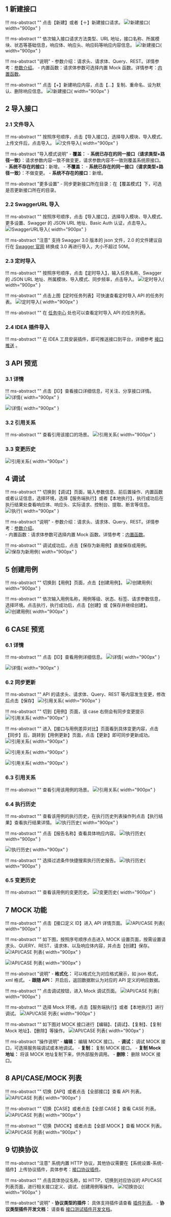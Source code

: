 

## 1 新建接口
!!! ms-abstract "" 
    点击【新建】或者【＋】新建接口请求。
![!新建接口](../../img/api_test/definition/新建请求1.png){ width="900px" }

!!! ms-abstract "" 
    依次输入接口请求方法类型、URL 地址，接口名称、所属模块、状态等基础信息，响应体、响应头、响应码等响应内容信息。
![!新建接口](../../img/api_test/definition/新建请求2.png){ width="900px" }

!!! ms-abstract "说明" 
    - 参数介绍：请求头、请求体、Query、REST。详情参考：[参数介绍](../api_test/request_params.md)。
	- 内置函数：请求体参数可选择内置 Mock 函数。详情参考：[内置函数](../api_test/functions.md)。

!!! ms-abstract "" 
    点击【+】新建响应内容，点击【...】复制、重命名、设为默认、删除响应信息。
![!新建接口](../../img/api_test/definition/新建请求3.png){ width="900px" }


## 2 导入接口
### 2.1 文件导入
!!! ms-abstract "" 
    按照序号顺序，点击【导入接口】，选择导入模块、导入模式、上传文件后，点击导入。
![!文件导入](../../img/api_test/definition/文件导入.png){ width="900px" }	

!!! ms-abstract "导入模式说明" 
    - **覆盖：** 
        - **系统已存在的同一接口（请求类型+路径一致）**：请求参数内容一致不做变更，请求参数内容不一致则覆盖系统原接口。
        - **系统不存在的接口**：新增。
	- **不覆盖：**
        - **系统已存在的同一接口（请求类型+路径一致）**：不做变更。
        - **系统不存在的接口**：新增。

!!! ms-abstract "更多设置" 
	- 同步更新接口所在目录：在【覆盖模式】下，可选是否更新接口所在的目录。

### 2.2 SwaggerURL 导入
!!! ms-abstract "" 
    按照序号顺序，点击【导入接口】，选择导入模块、导入模式、更多设置、Swagger 的 JSON URL 地址、Basic Auth 认证，点击导入。
![!SwaggerURL导入](../../img/api_test/definition/SwaggerURL导入.png){ width="900px" }	

!!! ms-abstract "注意" 
    支持 Swagger 3.0 版本的 json 文件，2.0 的文件建议自行在 [Swagger 官网](https://converter.swagger.io/) 转换成 3.0 再进行导入，大小不超过 50M。

### 2.3 定时导入
!!! ms-abstract "" 
    按照序号顺序，点击【定时导入】，输入任务名称、Swagger 的 JSON URL 地址、所属模块、导入模式、同步频率，点击导入。
![!定时导入](../../img/api_test/definition/定时导入.png){ width="900px" }	

!!! ms-abstract "" 
    点击上图【定时任务列表】可快速查看定时导入 API 的任务列表。
![!定时导入](../../img/api_test/definition/定时导入1.png){ width="900px" }	

!!! ms-abstract "" 
    在 [任务中心](../general.md#62) 处也可以查看定时导入 API 的任务列表。

### 2.4 IDEA 插件导入
!!! ms-abstract ""
    在 IDEA 工具安装插件，即可推送接口到平台，详细参考 [接口推送](https://kb.fit2cloud.com/?p=08e64011-725f-4546-86e0-8d1f88c72926) 。

## 3 API 预览
### 3.1 详情
!!! ms-abstract "" 
    点击【ID】查看接口详细信息，可关注、分享接口详情。
![!详情](../../img/api_test/definition/详情1.png){ width="900px" }	

![!详情](../../img/api_test/definition/详情2.png){ width="900px" }	

### 3.2 引用关系
!!! ms-abstract "" 
    查看引用该接口的场景。
![!引用关系](../../img/api_test/definition/引用关系.png){ width="900px" }

### 3.3 变更历史
![!引用关系](../../img/api_test/definition/变更历史.png){ width="900px" }	

## 4 调试
!!! ms-abstract ""
    切换到【调试】页面，输入参数信息、前后置操作、内置函数或者认证信息，选择环境，选择【服务端执行】或者【本地执行】，执行成功后在执行结果处查看响应体、响应头、实际请求、控制台、提取、断言等信息。<br>
![!执行](../../img/api_test/definition/调试.png){ width="900px" }	

!!! ms-abstract "说明" 
    - 参数介绍：请求头、请求体、Query、REST。详情参考：[参数介绍](../api_test/request_params.md)。	
    - 内置函数：请求体参数可选择内置 Mock 函数。详情参考：[内置函数](../api_test/functions.md)。

!!! ms-abstract "" 
    调试成功后，点击【保存为新用例】直接保存成用例。
![!保存为新用例](../../img/api_test/definition/保存为新用例.png){ width="900px" }	

## 5 创建用例
!!! ms-abstract "" 
    切换到【用例】页面，点击【创建用例】。
![!创建用例](../../img/api_test/definition/创建用例1.png){ width="900px" }		

!!! ms-abstract "" 
    依次输入用例名称，用例等级、状态、标签、请求参数信息，选择环境。点击执行，执行成功后，点击【创建】或【保存并继续创建】。
![!创建用例](../../img/api_test/definition/创建用例2.png){ width="900px" }	

## 6 CASE 预览
### 6.1 详情
!!! ms-abstract "" 
    点击【ID】查看用例详细信息。
![!详情](../../img/api_test/definition/用例详情1.png){ width="900px" }	

![!详情](../../img/api_test/definition/用例详情2.png){ width="900px" }

### 6.2 同步更新
!!! ms-abstract ""
    API 的请求头、请求体、Query、REST 等内容发生变更，修改后点击【保存】
![!引用关系](../../img/api_test/definition/api更新.png){ width="900px" }

!!! ms-abstract ""
    切到【用例】页面，该 case 右侧会有同步变更提示
![!引用关系](../../img/api_test/definition/case提示.png){ width="900px" }

!!! ms-abstract ""
    进入【接口与用例差异对比】页面看到具体变更内容，点击【同步】后，跳转到【用例更新】页面，点击【更新】即可同步更新成功。
![!引用关系](../../img/api_test/definition/case变更内容页面.png){ width="900px" }

![!引用关系](../../img/api_test/definition/case用例进行更新.png){ width="900px" }

![!引用关系](../../img/api_test/definition/case更新成功.png){ width="900px" }

### 6.3 引用关系
!!! ms-abstract "" 
    查看引用该用例的场景。
![!引用关系](../../img/api_test/definition/用例引用关系.png){ width="900px" }

### 6.4 执行历史
!!! ms-abstract "" 
    查看该用例的执行历史，在执行历史列表操作列点击【执行结果】查看执行结果详情。
![!执行历史](../../img/api_test/definition/用例执行历史1.png){ width="900px" }

!!! ms-abstract "" 
    点击【报告名称】查看具体响应内容。
![!执行历史](../../img/api_test/definition/用例执行历史2.png){ width="900px" }

![!执行历史](../../img/api_test/definition/用例执行历史3.png){ width="900px" }

!!! ms-abstract "" 
    选择过滤条件快捷搜索执行历史报告。
![!执行历史](../../img/api_test/definition/用例执行历史4.png){ width="900px" }

### 6.5 变更历史
!!! ms-abstract "" 
    查看该用例的变更历史。
![!变更历史](../../img/api_test/definition/用例变更历史.png){ width="900px" }

## 7 MOCK 功能
!!! ms-abstract ""
    点击【接口定义 ID】进入 API 详情页面。
![!API/CASE 列表](../../img/api_test/definition/创建mock.png){ width="900px" }

!!! ms-abstract ""
    如下图，按照序号顺序点击进入 MOCK 设置页面，按需设置请求头、QUERY、REST、请求体、以及响应体内容，并点击【创建】保存。
![!API/CASE 列表](../../img/api_test/definition/设置mock页面.png){ width="900px" }

![!API/CASE 列表](../../img/api_test/definition/mock设置页面设置.png){ width="900px" }

!!! ms-abstract "说明"
    - **格式化：** 可以格式化为对应格式展示，如 json 格式，xml 格式。
    - **跟随 API：** 开启后，返回数据默认为对应的 API 定义的响应数据。

!!! ms-abstract ""
    点击调试按钮，进入 Mock 调试页面。
![!API/CASE 列表](../../img/api_test/definition/mock调试.png){ width="900px" }

!!! ms-abstract ""
    选择 Mock 环境，点击【服务端执行】或者【本地执行】进行调试。
![!API/CASE 列表](../../img/api_test/definition/mock返回.png){ width="900px" }

!!! ms-abstract ""
    如下图对 MOCK 接口进行【编辑】、【调试】、【复制】、【复制 Mock 地址】、【删除】等操作。
![!API/CASE 列表](../../img/api_test/definition/mock功能.png){ width="900px" }

!!! ms-abstract "操作说明"
    - **编辑：** 编辑 MOCK 接口。
    - **调试：** 调试 MOCK 接口，可选择服务端调试或本地调试。
    - **复制：** 复制 MOCK 接口。
    - **复制 Mock 地址：** 将该 MOCK 地址复制下来，供外部服务调用。
    - **删除：** 删除 MOCK 接口。

## 8 API/CASE/MOCK 列表
!!! ms-abstract ""
    切换【API】或者点击【全部接口】查看 API 列表。
![!API/CASE 列表](../../img/api_test/definition/API列表.png){ width="900px" }

!!! ms-abstract ""
    切换【CASE】或者点击【全部 CASE 】查看 CASE 列表。
![!API/CASE 列表](../../img/api_test/definition/CASE列表.png){ width="900px" }

!!! ms-abstract ""
    切换【MOCK】或者点击【全部 MOCK 】查看 MOCK 列表。
![!API/CASE 列表](../../img/api_test/definition/MOCK列表.png){ width="900px" }

## 9 切换协议
!!! ms-abstract "注意"
    系统内置 HTTP 协议，其他协议需要在【系统设置-系统-插件】上传协议插件，具体参考：[接口协议插件](../../system_management/system/#72)。

!!! ms-abstract "" 
    点击具体协议名称，如 HTTP，切换到对应协议的 API/CASE 列表页面，进行相关接口定义、调试、创建用例等操作。
![!切换协议](../../img/api_test/definition/切换协议.png){ width="900px" }	

!!! ms-abstract "说明" 
	- **协议类型的插件：** 具体支持插件请查看 [插件列表](../../plugin.md)。
	- **协议类型插件开发文档：** 请查看 [接口测试插件开发文档](https://github.com/metersphere/api-test-plugins/wiki/MeterSphere-v3-%E6%8F%92%E4%BB%B6%E5%BC%80%E5%8F%91%E6%89%8B%E5%86%8C)。